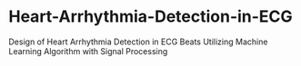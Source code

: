 # Heart-Arrhythmia-Detection-in-ECG
Design of Heart Arrhythmia Detection in ECG Beats Utilizing Machine Learning Algorithm with Signal Processing
